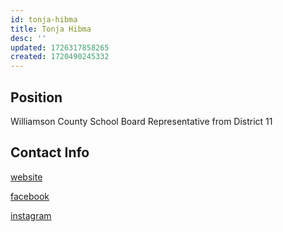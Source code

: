 ```yaml
---
id: tonja-hibma
title: Tonja Hibma
desc: ''
updated: 1726317858265
created: 1720490245332
---
```


## Position

Williamson County School Board Representative from District 11

## Contact Info

[website](https://www.tonjahibma.com/)

[facebook](https://www.facebook.com/TonjaHibmaTN/)

[instagram](https://www.instagram.com/tonjahibmatn/)

